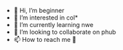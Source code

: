 - 👋 Hi, I’m beginner
- 👀 I’m interested in col*
- 🌱 I’m currently learning nwe
- 💞️ I’m looking to collaborate on phub
- 📫 How to reach me 🗿

<!---
🗿 is a ✨ special ✨ repository because its `README.md` (this file) appears on your GitHub profile.
You can click the Preview link to take a look at your changes.
--->

